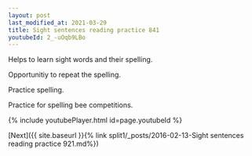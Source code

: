 ```yaml
---
layout: post
last_modified_at: 2021-03-29
title: Sight sentences reading practice 841
youtubeId: 2_-uOqb9LBo
---
```

 
 
Helps to learn sight words and their spelling.

Opportunitiy to repeat the spelling. 

Practice spelling. 
 
Practice for spelling bee competitions. 
 
{% include youtubePlayer.html id=page.youtubeId %}
 
 

[Next]({{ site.baseurl }}{% link  split1/_posts/2016-02-13-Sight sentences reading practice 921.md%})
 
